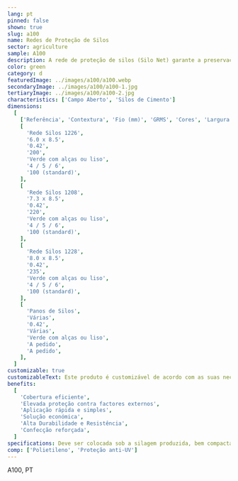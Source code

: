 ```yaml
---
lang: pt
pinned: false
shown: true
slug: a100
name: Redes de Proteção de Silos
sector: agriculture
sample: A100
description: A rede de proteção de silos (Silo Net) garante a preservação da qualidade da silagem que produziu e que a mesma “não respire” (anaerobiose). É imprescindível para garantir uma boa silagem e uma correta ensilagem. Podemos fornecer esta rede em rolo ou costumizado em panos.
color: green
category: d
featuredImage: ../images/a100/a100.webp
secondaryImage: ../images/a100/a100-1.jpg
tertiaryImage: ../images/a100/a100-2.jpg
characteristics: ['Campo Aberto', 'Silos de Cimento']
dimensions:
  [
    ['Referência', 'Contextura', 'Fio (mm)', 'GRMS', 'Cores', 'Largura (m)', 'Comprimento (m)'],
    [
      'Rede Silos 1226',
      '6.0 x 8.5',
      '0.42',
      '200',
      'Verde com alças ou liso',
      '4 / 5 / 6',
      '100 (standard)',
    ],
    [
      'Rede Silos 1208',
      '7.3 x 8.5',
      '0.42',
      '220',
      'Verde com alças ou liso',
      '4 / 5 / 6',
      '100 (standard)',
    ],
    [
      'Rede Silos 1228',
      '8.0 x 8.5',
      '0.42',
      '235',
      'Verde com alças ou liso',
      '4 / 5 / 6',
      '100 (standard)',
    ],
    [
      'Panos de Silos',
      'Várias',
      '0.42',
      'Várias',
      'Verde com alças ou liso',
      'A pedido',
      'A pedido',
    ],
  ]
customizable: true
customizableText: Este produto é customizável de acordo com as suas necessidades. Contacte-nos para mais informações.
benefits:
  [
    'Cobertura eficiente',
    'Elevada proteção contra factores externos',
    'Aplicação rápida e simples',
    'Solução económica',
    'Alta Durabilidade e Resistência',
    'Confecção reforçada',
  ]
specifications: Deve ser colocada sob a silagem produzida, bem compactada e cobrindo-a na totalidade. Para garantir que as extremidades fiquem bem seguras e evitar a entrada de ar, é recomendado a utilização de silo bags
comp: ['Polietileno', 'Proteção anti-UV']
---
```


A100, PT
